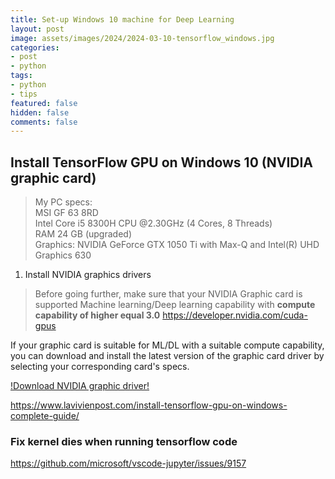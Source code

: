 ```yaml
---
title: Set-up Windows 10 machine for Deep Learning
layout: post
image: assets/images/2024/2024-03-10-tensorflow_windows.jpg
categories:
- post
- python
tags:
- python
- tips
featured: false
hidden: false
comments: false
---
```


## Install TensorFlow GPU on Windows 10 (NVIDIA graphic card)

> 
> My PC specs:   
> MSI GF 63 8RD    
> Intel Core i5 8300H CPU @2.30GHz (4 Cores, 8 Threads)   
> RAM 24 GB (upgraded)   
> Graphics: NVIDIA GeForce GTX 1050 Ti with Max-Q and Intel(R) UHD Graphics 630   
> 

1. Install NVIDIA graphics drivers

> Before going further, make sure that your NVIDIA Graphic card is supported Machine learning/Deep learning capability with **compute capability of higher equal 3.0** <https://developer.nvidia.com/cuda-gpus>

If your graphic card is suitable for ML/DL with a suitable compute capability, you can download and install the latest version of the graphic card driver by selecting your corresponding card's specs.

[!Download NVIDIA graphic driver!](assets/images/2024/2024-03-10-image_01.jpg)

https://www.lavivienpost.com/install-tensorflow-gpu-on-windows-complete-guide/ 

### Fix kernel dies when running tensorflow code

https://github.com/microsoft/vscode-jupyter/issues/9157

